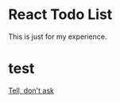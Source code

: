 # React Todo List
This is just for my experience.

# test

[Tell, don't ask](https://robots.thoughtbot.com/tell-dont-ask)